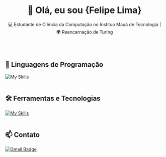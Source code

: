 <h1 align="center">👋 Olá, eu sou {Felipe Lima}</h1>

<p align="center">
  💻 Estudante de Ciência da Computação no Instituo Mauá de Tecnologia | 🌍 Reencarnação de Turing
</p><br><br>


## 🚀 Linguagens de Programação
[![My Skills](https://skillicons.dev/icons?i=python,javascript,c++,flutter)](https://skillicons.dev)<br><br>

## 🛠️ Ferramentas e Tecnologias
[![My Skills](https://skillicons.dev/icons?i=vscode,github)](https://skillicons.dev)<br><br>

## 📫 Contato

[![Gmail Badge](https://img.shields.io/badge/-{felipeaplima@uol.com.br}-006bed?style=flat-square&logo=Gmail&logoColor=white&link=mailto:{SeuEmail})](mailto:{SeuEmail})
